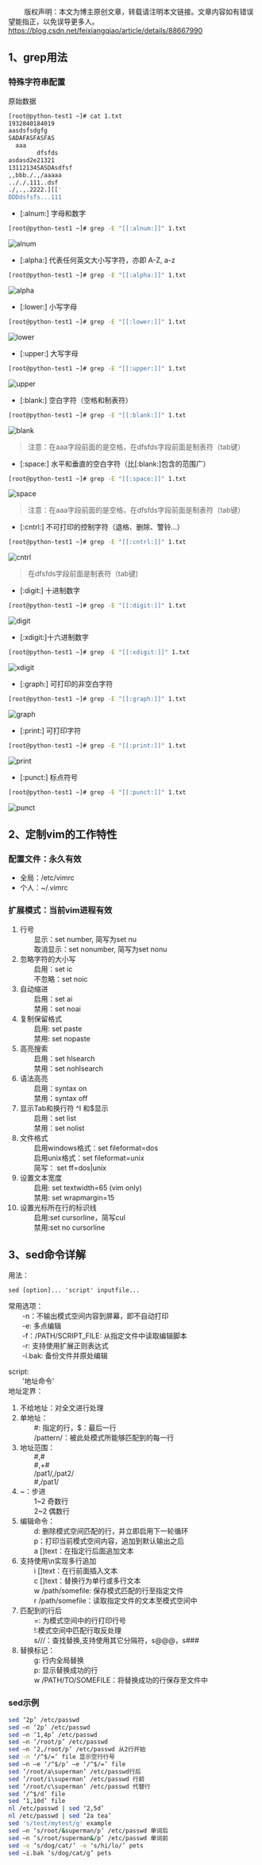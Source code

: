 &ensp;&ensp;&ensp;&ensp; 版权声明：本文为博主原创文章，转载请注明本文链接。文章内容如有错误望能指正，以免误导更多人。 https://blog.csdn.net/feixiangqiao/article/details/88667990
## 1、grep用法  
### 特殊字符串配置  
原始数据  
```bash
[root@python-test1 ~]# cat 1.txt   
1932840184019
aasdsfsdgfg
SADAFASFASFAS
  aaa
		dfsfds
asdasd2e21321
13112134SASDAsdfsf
,,bbb./.,/aaaaa
.././.111..dsf
./,.,.2222.][['
DDDdsfsfs...111
```
* [:alnum:] 字母和数字   
```bash
[root@python-test1 ~]# grep -E "[[:alnum:]]" 1.txt
```
![alnum](https://img-blog.csdnimg.cn/20190319192952273.jpg)
* [:alpha:] 代表任何英文大小写字符，亦即 A-Z, a-z   
```bash
[root@python-test1 ~]# grep -E "[[:alpha:]]" 1.txt
```
![alpha](https://img-blog.csdnimg.cn/20190319193015584.jpg)
* [:lower:] 小写字母    
```bash
[root@python-test1 ~]# grep -E "[[:lower:]]" 1.txt
```
![lower](https://img-blog.csdnimg.cn/20190319193032441.jpg)
* [:upper:] 大写字母   
```bash
[root@python-test1 ~]# grep -E "[[:upper:]]" 1.txt
```
![upper](https://img-blog.csdnimg.cn/20190319193047724.jpg)
* [:blank:] 空白字符（空格和制表符）   
```bash
[root@python-test1 ~]# grep -E "[[:blank:]]" 1.txt
```
![blank](https://img-blog.csdnimg.cn/20190319193104842.jpg)
>注意：在aaa字段前面的是空格，在dfsfds字段前面是制表符（tab键）   
* [:space:] 水平和垂直的空白字符（比[:blank:]包含的范围广）   
```bash
[root@python-test1 ~]# grep -E "[[:space:]]" 1.txt
```
![space](https://img-blog.csdnimg.cn/20190319193117789.jpg)
>注意：在aaa字段前面的是空格，在dfsfds字段前面是制表符（tab键）   
* [:cntrl:] 不可打印的控制字符（退格、删除、警铃...）   
```bash
[root@python-test1 ~]# grep -E "[[:cntrl:]]" 1.txt
```
![cntrl](https://img-blog.csdnimg.cn/20190319193134736.jpg)
>在dfsfds字段前面是制表符（tab键)  
* [:digit:] 十进制数字    
```bash
[root@python-test1 ~]# grep -E "[[:digit:]]" 1.txt
```
![digit](https://img-blog.csdnimg.cn/20190319193150364.jpg)
* [:xdigit:]十六进制数字   
```bash
[root@python-test1 ~]# grep -E "[[:xdigit:]]" 1.txt
```
![xdigit](https://img-blog.csdnimg.cn/20190319193202400.jpg)
* [:graph:] 可打印的非空白字符   
```bash
[root@python-test1 ~]# grep -E "[[:graph:]]" 1.txt
```
![graph](https://img-blog.csdnimg.cn/20190319193218814.jpg)
* [:print:] 可打印字符   
```bash
[root@python-test1 ~]# grep -E "[[:print:]]" 1.txt
```
![print](https://img-blog.csdnimg.cn/20190319193232379.jpg?x-oss-process=image/watermark,type_ZmFuZ3poZW5naGVpdGk,shadow_10,text_aHR0cHM6Ly9ibG9nLmNzZG4ubmV0L2ZlaXhpYW5ncWlhbw==,size_16,color_FFFFFF,t_70)
* [:punct:] 标点符号   
```bash
[root@python-test1 ~]# grep -E "[[:punct:]]" 1.txt
```
![punct](https://img-blog.csdnimg.cn/20190319193247662.jpg)

## 2、定制vim的工作特性  
### 配置文件：永久有效  
* 全局：/etc/vimrc  
* 个人：~/.vimrc  

### 扩展模式：当前vim进程有效  
1. 行号  
&ensp;&ensp;&ensp;&ensp;显示：set number, 简写为set nu  
&ensp;&ensp;&ensp;&ensp;取消显示：set nonumber, 简写为set nonu  
2. 忽略字符的大小写  
&ensp;&ensp;&ensp;&ensp;启用：set ic  
&ensp;&ensp;&ensp;&ensp;不忽略：set noic  
3. 自动缩进  
&ensp;&ensp;&ensp;&ensp;启用：set ai  
&ensp;&ensp;&ensp;&ensp;禁用：set noai  
4. 复制保留格式  
&ensp;&ensp;&ensp;&ensp;启用: set paste  
&ensp;&ensp;&ensp;&ensp;禁用: set nopaste  
5. 高亮搜索  
&ensp;&ensp;&ensp;&ensp;启用：set hlsearch  
&ensp;&ensp;&ensp;&ensp;禁用：set nohlsearch  
6. 语法高亮  
&ensp;&ensp;&ensp;&ensp;启用：syntax on  
&ensp;&ensp;&ensp;&ensp;禁用：syntax off  
7. 显示Tab和换行符 ^I 和$显示  
&ensp;&ensp;&ensp;&ensp;启用：set list  
&ensp;&ensp;&ensp;&ensp;禁用：set nolist  
8. 文件格式  
&ensp;&ensp;&ensp;&ensp;启用windows格式：set fileformat=dos  
&ensp;&ensp;&ensp;&ensp;启用unix格式：set fileformat=unix  
&ensp;&ensp;&ensp;&ensp;简写： set ff=dos|unix  
10. 设置文本宽度  
&ensp;&ensp;&ensp;&ensp;启用: set textwidth=65 (vim only)  
&ensp;&ensp;&ensp;&ensp;禁用: set wrapmargin=15  
11. 设置光标所在行的标识线  
&ensp;&ensp;&ensp;&ensp;启用:set cursorline，简写cul  
&ensp;&ensp;&ensp;&ensp;禁用:set no cursorline  
## 3、sed命令详解  
用法：
 
`sed [option]... 'script' inputfile...  `

常用选项：  
&ensp;&ensp;&ensp;&ensp;-n：不输出模式空间内容到屏幕，即不自动打印  
&ensp;&ensp;&ensp;&ensp;-e: 多点编辑  
&ensp;&ensp;&ensp;&ensp;-f：/PATH/SCRIPT_FILE: 从指定文件中读取编辑脚本  
&ensp;&ensp;&ensp;&ensp;-r: 支持使用扩展正则表达式  
&ensp;&ensp;&ensp;&ensp;-i.bak: 备份文件并原处编辑  
  
script:   
&ensp;&ensp;&ensp;&ensp;'地址命令'  
地址定界：  
1. 不给地址：对全文进行处理  
2. 单地址：  
&ensp;&ensp;&ensp;&ensp;#: 指定的行，$：最后一行  
&ensp;&ensp;&ensp;&ensp;/pattern/：被此处模式所能够匹配到的每一行  
3. 地址范围：  
&ensp;&ensp;&ensp;&ensp;#,#  
&ensp;&ensp;&ensp;&ensp;#,+#  
&ensp;&ensp;&ensp;&ensp;/pat1/,/pat2/  
&ensp;&ensp;&ensp;&ensp;#,/pat1/  
4. ~：步进  
&ensp;&ensp;&ensp;&ensp;1~2 奇数行  
&ensp;&ensp;&ensp;&ensp;2~2 偶数行  
5. 编辑命令：  
&ensp;&ensp;&ensp;&ensp;d: 删除模式空间匹配的行，并立即启用下一轮循环  
&ensp;&ensp;&ensp;&ensp;p：打印当前模式空间内容，追加到默认输出之后  
&ensp;&ensp;&ensp;&ensp;a [\]text：在指定行后面追加文本  
6. 支持使用\n实现多行追加  
&ensp;&ensp;&ensp;&ensp;i [\]text：在行前面插入文本  
&ensp;&ensp;&ensp;&ensp;c [\]text：替换行为单行或多行文本  
&ensp;&ensp;&ensp;&ensp;w /path/somefile: 保存模式匹配的行至指定文件  
&ensp;&ensp;&ensp;&ensp;r /path/somefile：读取指定文件的文本至模式空间中  
7. 匹配到的行后  
&ensp;&ensp;&ensp;&ensp;=: 为模式空间中的行打印行号  
&ensp;&ensp;&ensp;&ensp;!:模式空间中匹配行取反处理  
&ensp;&ensp;&ensp;&ensp;s///：查找替换,支持使用其它分隔符，s@@@，s###  
8. 替换标记：  
&ensp;&ensp;&ensp;&ensp;g: 行内全局替换  
&ensp;&ensp;&ensp;&ensp;p: 显示替换成功的行  
&ensp;&ensp;&ensp;&ensp;w /PATH/TO/SOMEFILE：将替换成功的行保存至文件中  
  
### sed示例  
```bash
sed ‘2p’ /etc/passwd  
sed –n ‘2p’ /etc/passwd  
sed –n ‘1,4p’ /etc/passwd  
sed –n ‘/root/p’ /etc/passwd  
sed –n ‘2,/root/p’ /etc/passwd 从2行开始   
sed -n ‘/^$/=’ file 显示空行行号   
sed –n –e ‘/^$/p’ –e ‘/^$/=’ file  
sed ‘/root/a\superman’ /etc/passwd行后   
sed ‘/root/i\superman’ /etc/passwd 行前   
sed ‘/root/c\superman’ /etc/passwd 代替行   
sed ‘/^$/d’ file  
sed ‘1,10d’ file  
nl /etc/passwd | sed ‘2,5d’  
nl /etc/passwd | sed ‘2a tea’  
sed 's/test/mytest/g' example  
sed –n ‘s/root/&superman/p’ /etc/passwd 单词后   
sed –n ‘s/root/superman&/p’ /etc/passwd 单词前   
sed -e ‘s/dog/cat/’ -e ‘s/hi/lo/’ pets   
sed –i.bak ‘s/dog/cat/g’ pets 
```

